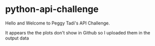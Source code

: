 # python-api-challenge
Hello and Welcome to Peggy Tadi's API Challenge.

It appears the the plots don't show in Github so I uploaded them in the output data

